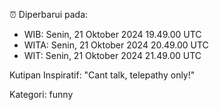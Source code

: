 ⏰ Diperbarui pada:
- WIB: Senin, 21 Oktober 2024 19.49.00 UTC
- WITA: Senin, 21 Oktober 2024 20.49.00 UTC
- WIT: Senin, 21 Oktober 2024 21.49.00 UTC

Kutipan Inspiratif:
"Cant talk, telepathy only!"


Kategori: funny

